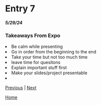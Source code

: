 # Entry 7
##### 5/29/24

### Takeaways From Expo
<li> Be calm while presenting </li>
<li>Go in order from the beginning to the end</li>
<li> Take your time but not too much time</li>
<li> leave time for quesitons</li>
<li> Explain important stuff first </li>
<li> Make your slides/project presentable </li> 
<li> 



[Previous](entry06.md) | [Next](entry08.md)

[Home](../README.md)
